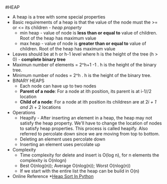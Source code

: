 #HEAP
* A heap is a tree with some special properties
* Basic requirements of a heap is that the value of the node must the >= or <= its children - <i>heap property</i>
  * min heap - value of node is <strong>less than or equal to</strong> value of children. Root of the heap has maximum value
  * max heap - value of node is <strong>greater than or equal to</strong> value of children.  Root of the heap has maximum value
* Leaves should be at h or h-1 level where h is the height of the tree (h > 0) - <b>complete binary tree</b>
* Maximun number of elements = 2^h+1 -1 . h is the height of the binary tree.
* Minimum number of nodes = 2^h . h is the height of the binary tree.
* BINARY HEAPS
  * Each node can have up to two nodes
  * <b>Parent of a node</b>: For a node at ith position, its parent is at  i-1//2 location
  * <b>Child of a node</b>: For a node at ith position its childresn are at 2*i + 1 and 2*i + 2 locations
* Operations
  * Heapify - After inserting an element in a heap, the heap may not satisfy the heap property. We'll have to change the location of nodes to satisfy heap properties. This process is called heapify. Also referred to percolate down since we are moving from top to bottom.
  * Deleting an element uses percolate down
  * Inserting an element uses percolate up
* Complexity
  * Time complexity for delete and insert is O(log n), for n elements the complexity is O(nlogn)
  * Best O(nlog(n)); Average O(nlog(n)); Worst O(nlog(n))
  * If we start with the entire list the heap can be build in O(n)
* Online Reference
  *[Heap Sort In Python](http://www.geekviewpoint.com/python/sorting/heapsort)
